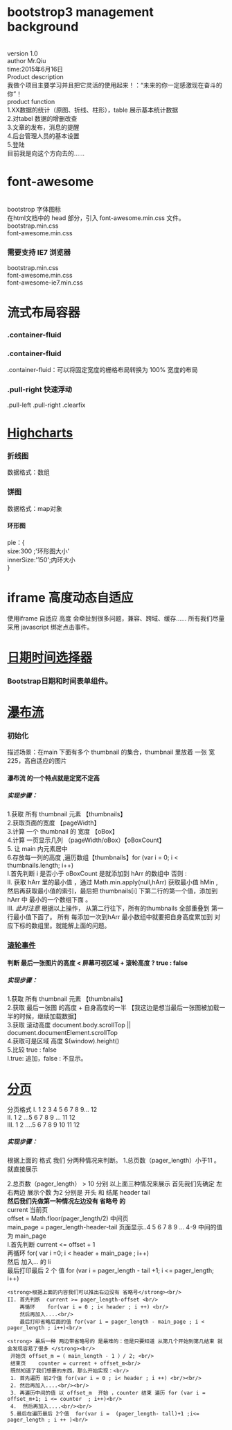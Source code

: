 <h1>bootstrop3 management background</h1><br/>
version 1.0<br/>
author Mr.Qiu<br/>
time:2015年6月16日<br/>
Product description<br/>
我做个项目主要学习并且把它灵活的使用起来！：“未来的你一定感激现在奋斗的你”！<br/>
product  function<br/>
1.XX数据的统计（原图、折线、柱形），table 展示基本统计数据<br/>
2.对tabel 数据的增删改查<br/>
3.文章的发布，消息的提醒<br/>
4.后台管理人员的基本设置<br/>
5.登陆 <br/>
目前我是向这个方向去的......<br/>

<h1>font-awesome</h1><br/>
bootstrop 字体图标 <br/>
在html文档中的  head 部分，引入 font-awesome.min.css 文件。 <br/>
bootstrap.min.css <br/>
font-awesome.min.css <br/>
<h3>需要支持 IE7 浏览器</h3>
bootstrap.min.css <br/>
font-awesome.min.css <br/>
font-awesome-ie7.min.css <br/>
<!--[if IE 7]>
<link rel="stylesheet" href="assets/css/font-awesome-ie7.min.css">
<![endif]-->

<h1>流式布局容器 <h3>.container-fluid</h3></h1>
<h3>.container-fluid</h3>
.container-fluid：可以将固定宽度的栅格布局转换为 100% 宽度的布局<br/>
<h3>.pull-right 快速浮动</h3>
.pull-left .pull-right  .clearfix


<h1><a href="http://www.hcharts.cn/">Highcharts</a></h1>
<!-- 
	version 1.0 
	封装了2个简单的统计图 待测试 
	后续有需求在加
-->
<h3>折线图</h3>
数据格式：数组
<!-- [{
    name: 'Tokyo',
    data: [7.0, 6.9, 9.5, 14.5, 18.2, 21.5, 25.2, 26.5, 23.3, 18.3, 13.9, 9.6]
}] -->
<h3>饼图</h3>
数据格式：map对象 <br/>
<!-- 
	[{
	    type: 'pie',
	    name: 'Browser share',
	    data: [
		        ['Firefox',   45.0],
		        ['IE',       26.8],
		        {
		            name: 'Chrome',
		            y: 12.8,
		            sliced: true,
		            selected: true
		        },
		        ['Safari',    8.5],
		        ['Opera',     6.2],
		        ['Others',   0.7]
	    	]
	}]
 -->
 <h4>环形图</h4>
 pie：{	<br />
	size:300 ;'环形图大小'<br/> 
	innerSize:'150';内环大小 <br/>
 }

 <h1>iframe 高度动态自适应</h1>
 使用iframe  自适应 高度 会牵扯到很多问题，兼容、跨域、缓存...... 所有我们尽量采用 javascript 绑定点击事件。<br/>
 

 <h1><a href="http://www.bootcss.com/p/bootstrap-datetimepicker/">日期时间选择器</a></h1>
 <h3>Bootstrap日期和时间表单组件。</h3>

<h1><a href="falls.html">瀑布流</a></h1>
<h3>初始化</h3>
描述场景：在main 下面有多个 thumbnail 的集合，thumbnail 里放着 一张 宽225，高自适应的图片 
<h4>瀑布流 的一个特点就是定宽不定高</h4> 	
<h5>实现步骤：</h5>
1.获取 所有 thumbnail 元素  【thumbnails】 <br>
2.获取页面的宽度 【pageWidth】<br>
3.计算 一个 thumbnail 的 宽度 【oBox】<br>
4.计算 一页显示几列  （pageWidth/oBox）【oBoxCount】<br>
5. 让 main 内元素居中<br>
6.存放每一列的高度 ,遍历数组【thumbnails】for (var i = 0; i < thumbnails.length; i++) <br>
I.首先判断 i 是否小于 oBoxCount  是就添加到 hArr 的数组中   否则  :<br>
II. 获取 hArr 里的最小值 ，通过 Math.min.apply(null,hArr) 获取最小值 hMin , 然后再获取最小值的索引，最后把 thumbnails[i] 下第二行的第一个值，添加到 hArr 中 最小的一个数组下面 。<br>
III. <em>此时注意</em> 根据以上操作， 从第二行往下，所有的thumbnails 全部重叠到 第一行最小值下面了。 所有 每添加一次到hArr 最小数组中就要把自身高度累加到 对应下标的数组里。就能解上面的问题。<br>

<h3><a href="falls.html">滚轮事件</a></h3>
<h4>判断  最后一张图片的高度 <  屏幕可视区域 + 滚轮高度  ? true : false </h4>
<h5>实现步骤：</h5>
1.获取 所有 thumbnail 元素  【thumbnails】 <br>
2.获取 最后一张图 的高度 + 自身高度的一半 【我这边是想当最后一张图被加载一半的时候，继续加载数据】 <br> 
3.获取 滚动高度  document.body.scrollTop || document.documentElement.scrollTop<br>
4.获取可是区域 高度 $(window).height()<br>
5.比较 true : false <br>
I.true: 追加，false : 不显示。

<h1><a href="">分页</a></h1>
分页格式 	I. 1 2 3 4 5 6 7 8 9... 12 <br>
		   II. 1 2 ...5 6 7 8 9 ... 11 12 <br>
		  III. 1 2 ....5 6 7 8 9 10 11 12 <br>
<h5>实现步骤：</h5>
根据上面的 格式 我们 分两种情况来判断。
1.总页数（pager_length）小于11 。就直接展示 

2.总页数（pager_length） > 10 分别 以上面三种情况来展示
	首先我们先确定 左右两边 展示个数 为2  分别是 开头 和 结尾 header tail <br/>
	<strong>然后我们先做第一种情况左边没有 省略号 的</strong> <br/>
	current 当前页 <br/>
	offset = Math.floor(pager_length/2) 中间页 <br/>
	main_page = pager_length-header-tail  页面显示..4 5 6 7 8 9 ... 4-9 中间的值 为 main_page <br/>
	I.首先判断  current <= offset + 1 <br/>
	  再循环 for( var i =0; i < header + main_page ; i++) <br/>
	  然后 加入... 的 li <br/>
	  最后打印最后 2 个 值 for (var i = pager_length - tail +1; i <= pager_length; i++)  <br/>


	<strong>根据上面的内容我们可以推出右边没有 省略号</strong><br/>
	II. 首先判断  current >= pager_length-offset <br/>
		再循环    for(var i = 0 ; i< header ; i ++) <br/>
		然后再加入....<br/>
		最后打印省略后面的值 for(var i = pager_length - main_page ; i <  pager_length ; i++)<br/>

	<strong> 最后一种 两边带省略号的 是最难的：但是只要知道 从第几个开始到第几结束 就会发现容易了很多 </strong><br/>
	 开始页 offset_m =（ main_length - 1 ）/ 2; <br/>
	 结束页	counter = current + offset_m<br/>
	 既然知道了我们想要的东西，那么开始实现：<br/>
	 1. 首先遍历 前2个值 for(var i = 0 ; i< header ; i ++) <br/><br/>
	 2. 然后再加入....<br/><br/>
	 3. 再遍历中间的值 以 offset_m  开始 ，counter 结束 遍历 for (var i = offset_m+1; i <= counter  ; i++)<br/>
	 4.  然后再加入....<br/><br/>
	 5.最后在遍历最后 2个值  for(var i =  (pager_length- tall)+1 ;i<= pager_length ; i ++ )<br/>

	 


	





